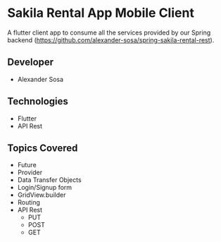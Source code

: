 # Sakila Rental App Mobile Client
A flutter client app to consume all the services provided by our Spring backend (https://github.com/alexander-sosa/spring-sakila-rental-rest).

## Developer
- Alexander Sosa

## Technologies
- Flutter
- API Rest

## Topics Covered
- Future
- Provider
- Data Transfer Objects
- Login/Signup form
- GridView.builder
- Routing
- API Rest
  - PUT
  - POST
  - GET
